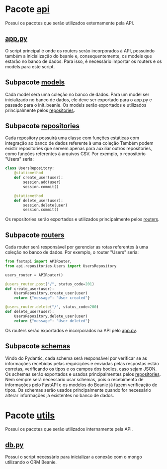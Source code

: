 # Pacote [api](api)
Possui os pacotes que serão utilizados externamente pela API.

## [app.py](app.py)
O script principal é onde os routers serão incorporados à API, possuindo também a inicialização do beanie e, consequentemente, os models que estarão no banco de dados. Para isso, é necessário importar os routers e os models para este script.

## Subpacote [models](api/models)
Cada model será uma coleção no banco de dados. Para um model ser inicializado no banco de dados, ele deve ser exportado para o app.py e passado para o init_beanie. Os models serão exportados e utilizados principalmente pelos [repositories](#subpacote-repositories).

## Subpacote [repositories](api/repositories)
Cada repository possuirá uma classe com funções estáticas com integração ao banco de dados referente à uma coleção Também podem existir repositories que servem apenas para auxiliar outros repositories, como funções referentes à arquivos CSV. Por exemplo, o repositório "Users" seria:
```python
class UsersRepository:
    @staticmethod
    def create_user(user):
        session.add(user)
        session.commit()

    @staticmethod
    def delete_user(user):
        session.delete(user)
        session.commit()
```
Os repositories serão exportados e utilizados principalmente pelos [routers](#subpacote-routers).

## Subpacote [routers](api/routers)
Cada router será responsável por gerenciar as rotas referentes à uma coleção no banco de dados. Por exemplo, o router "Users" seria:
```python
from fastapi import APIRouter, 
from api.repositories.Users import UsersRepository

users_router = APIRouter()

@users_router.post("/", status_code=201)
def create_user(user):
    UsersRepository.create_user(user)
    return {"message": "User created"}

@users_router.delete("/", status_code=200)
def delete_user(user):
    UsersRepository.delete_user(user)
    return {"message": "User deleted"}
```
Os routers serão exportados e incorporados na API pelo [app.py](#apppy).

## Subpacote [schemas](api/schemas)
Vindo do Pydantic, cada schema será responsável por verificar se as informações recebidas pelas requisições e enviadas pelas respostas estão corretas, verificando os tipos e os campos dos bodies, caso sejam JSON. Os schemas serão exportados e usados principalmentes pelos [repositories](#subpacote-repositories). Nem sempre será necessário usar schemas, pois o recebimento de informações pelo FastAPI e os modelos do Beanie já fazem verificação de tipos. Os schemas serão usados principalmente quando for necessário alterar informações já existentes no banco de dados.

# Pacote [utils](utils)
Possui os pacotes que serão utilizados internamente pela API.

## [db.py](utils/db.py)
Possui o script necessário para inicializar a conexão com o mongo utilizando o ORM Beanie.